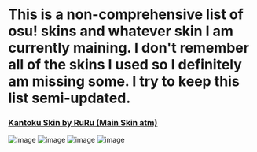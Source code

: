 # This is a non-comprehensive list of osu! skins and whatever skin I am currently maining. I don't remember all of the skins I used so I definitely am missing some. I try to keep this list semi-updated.

### [Kantoku Skin by RuRu (Main Skin atm)](https://drive.google.com/file/d/1ijTAW83JkMAxJL7-qUgekyNV1kvQaEte/view?usp=sharing)
![image](https://github.com/user-attachments/assets/3fbc0fb3-8150-499e-b588-eb7719867fe5)
![image](https://github.com/user-attachments/assets/6436822e-73e1-4dee-bf6f-35ecffb50621)
![image](https://github.com/user-attachments/assets/4bc125ff-5576-47bb-a792-9f131bab63c8)
![image](https://github.com/user-attachments/assets/e2a98708-5bcc-4285-8fe9-650737eee707)





